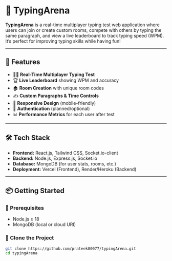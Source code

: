 # 🧠 TypingArena

**TypingArena** is a real-time multiplayer typing test web application where users can join or create custom rooms, compete with others by typing the same paragraph, and view a live leaderboard to track typing speed (WPM). It’s perfect for improving typing skills while having fun!

---

## 🚀 Features

- 🧑‍💻 **Real-Time Multiplayer Typing Test**
- 🏆 **Live Leaderboard** showing WPM and accuracy
- 🏠 **Room Creation** with unique room codes
- ✍️ **Custom Paragraphs & Time Controls**
- 📱 **Responsive Design** (mobile-friendly)
- 🔐 **Authentication** (planned/optional)
- 📊 **Performance Metrics** for each user after test

---

## 🛠️ Tech Stack

- **Frontend:** React.js, Tailwind CSS, Socket.io-client
- **Backend:** Node.js, Express.js, Socket.io
- **Database:** MongoDB (for user stats, rooms, etc.)
- **Deployment:** Vercel (Frontend), Render/Heroku (Backend)

---

## 📦 Getting Started

### 🔧 Prerequisites
- Node.js ≥ 18
- MongoDB (local or cloud URI)

### 📁 Clone the Project
```bash
git clone https://github.com/prateek00077/typingArena.git
cd typingArena

